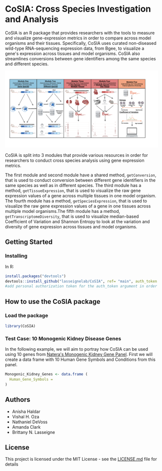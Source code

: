# CoSIA: **C**r**o**ss **S**pecies **I**nvestigation and **A**nalysis

CoSIA is an R package that provides researchers with the tools to measure and visualize gene-expression metrics in order to compare across model organisms and their tissues. Specifically, CoSIA uses curated non-diseased wild-type RNA-sequencing expression data, from Bgee, to visualize a gene's expression across tissues and model organisms. CoSIA also streamlines conversions between gene identifiers among the same species and different species.

<img src="inst/images/CoSIA_Workflow.png" alt="Figure 1. CoSIA_Workflow" width="705"/>

CoSIA is split into 3 modules that provide various resources in order for researchers to conduct cross species analysis using gene expression metrics.

The first module and second module have a shared method, `getConversion`, that is used to conduct conversion between different gene identifiers in the same species as well as in different species. The third module has a method, `getTissueExpression`, that is used to visualize the raw gene expression values of a gene across multiple tissues in one model organism. The fourth module has a method, `getSpeciesExpression`, that is used to visualize the raw gene expression values of a gene in one tissues across multiple model organisms.The fifth module has a method, `getTranscriptomeDiversity`, that is used to visualize median-based Coefficient of Variation and Shannon Entropy to look at the variation and diversity of gene expression across tissues and model organisms.

## Getting Started

### Installing

In R:

``` r
install.packages("devtools")
devtools::install_github("lasseignelab/CoSIA", ref= "main", auth_token = "")
#add personal authorization token for the auth_token argument in order to properly load the CoSIA package
```

## How to use the CoSIA package

### Load the package

``` r
library(CoSIA)
```

### Test Case: 10 Monogenic Kidney Disease Genes

In the following example, we will aim to portray how CoSIA can be used using 10 genes from [Natera's Monogenic Kidney Gene Panel](https://www.natera.com/resource-library/renasight/385-genes-associated-with-monogenic-disorders-linked-to-kidney-disease). First we will create a data frame with 10 Human Gene Symbols and Conditions from this panel.

``` r
Monogenic_Kidney_Genes <- data.frame (
  Human_Gene_Symbols = 
)
```

## Authors

-   Anisha Haldar
-   Vishal H. Oza
-   Nathaniel DeVoss
-   Amanda Clark
-   Brittany N. Lasseigne

## License

This project is licensed under the MIT License - see the [LICENSE.md](LICENSE.md) file for details
